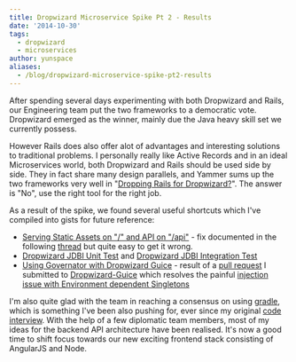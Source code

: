 ```yaml
---
title: Dropwizard Microservice Spike Pt 2 - Results
date: '2014-10-30'
tags:
  - dropwizard
  - microservices
author: yunspace
aliases:
  - /blog/dropwizard-microservice-spike-pt2-results
---
```

After spending several days experimenting with both Dropwizard and Rails, our Engineering team put the two frameworks to a democratic vote. Dropwizard emerged as the winner, mainly due the Java heavy skill set we currently possess.

However Rails does also offer alot of advantages and interesting solutions to traditional problems. I personally really like Active Records and in an ideal Microservices world, both Dropwizard and Rails should be used side by side. They in fact share many design parallels, and Yammer sums up the two frameworks very well in "[Dropping Rails for Dropwizard?][drop_rails]". The answer is "No", use the right tool for the right job.

As a result of the spike, we found several useful shortcuts which I've compiled into gists for future reference:

 * [Serving Static Assets on "/" and API on "/api"][dw_static] - fix documented in the following [thread][dw_static_thread] but quite easy to get it wrong.
 * [Dropwizard JDBI Unit Test][jdbi_unit] and [Dropwizard JDBI Integration Test][jdbi_integration]
 * [Using Governator with Dropwizard Guice][dw_governator] - result of a [pull request][pull_request_39] I submitted to [Dropwizard-Guice][dropwizard-guice] which resolves the painful [injection issue with Environment dependent Singletons][issue_19]

I'm also quite glad with the team in reaching a consensus on using [gradle][gradle], which is something I've been also pushing for, ever since my original [code interview][code_interview]. With the help of a few diplomatic team members, most of my ideas for the backend API architecture have been realised. It's now a good time to shift focus towards our new exciting frontend stack consisting of AngularJS and Node.

[apmasphere]: 		http://team.apmasphere.com/
[gradle]:			http://www.gradle.org/
[drop_rails]:		https://speakerdeck.com/bmorton/dropping-rails-for-dropwizard-from-abril-pro-ruby-2014
[dw_static]:		https://gist.github.com/yunspace/280817bd58dff7d8e4b8
[dw_static_thread]:	https://groups.google.com/forum/#!topic/dropwizard-user/UaVcAYm0VlQ
[jdbi_integration]: https://gist.github.com/yunspace/b50b5b89bc1bad1fa556
[jdbi_unit]:		https://gist.github.com/yunspace/9a50e11dbd8661271220
[dw_governator]:	https://gist.github.com/yunspace/cbdb80ddca1403b55833
[dropwizard-guice]: https://github.com/HubSpot/dropwizard-guice/
[pull_request_39]:	https://github.com/HubSpot/dropwizard-guice/pull/39
[issue_19]:			https://github.com/HubSpot/dropwizard-guice/issues/19
[code_interview]:	https://slides.com/yunzhilin/dropwizard-mongodb/
